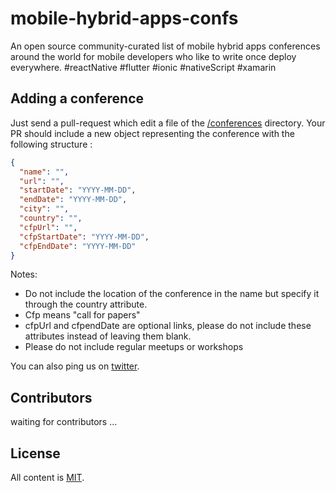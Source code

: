 # mobile-hybrid-apps-confs

An open source community-curated list of mobile hybrid apps conferences around the world for mobile developers who like to write once deploy everywhere. #reactNative #flutter #ionic #nativeScript #xamarin

Adding a conference
-------------------

Just send a pull-request which edit a file of the [/conferences](https://github.com/mobilehackersio/mobile-hybrid-apps-confs-confs/tree/master/conferences) directory. Your PR should include a new object representing the conference with the following structure :

```json
{
  "name": "",
  "url": "",
  "startDate": "YYYY-MM-DD",
  "endDate": "YYYY-MM-DD",
  "city": "",
  "country": "",
  "cfpUrl": "",
  "cfpStartDate": "YYYY-MM-DD",
  "cfpEndDate": "YYYY-MM-DD"
}
```

Notes: 
- Do not include the location of the conference in the name but specify it through the country attribute.
- Cfp means "call for papers"
- cfpUrl and cfpendDate are optional links, please do not include these attributes instead of leaving them blank.
- Please do not include regular meetups or workshops

You can also ping us on [twitter](https://twitter.com/mobilehackersio).


Contributors
-------------------
waiting for contributors ...


License
-------

All content is [MIT](https://github.com/mobilehackersio/mobile-hybrid-apps-confs/blob/master/LICENSE).
